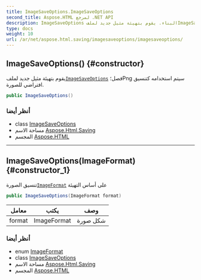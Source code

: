 ```yaml
---
title: ImageSaveOptions.ImageSaveOptions
second_title: Aspose.HTML لمرجع .NET API
description: ImageSaveOptions البناء. يقوم بتهيئة مثيل جديد لملفImageSaveOptions فصلPng سيتم استخدامه كتنسيق افتراضي للصورة.
type: docs
weight: 10
url: /ar/net/aspose.html.saving/imagesaveoptions/imagesaveoptions/
---
```

## ImageSaveOptions() {#constructor}

يقوم بتهيئة مثيل جديد لملف[`ImageSaveOptions`](../) فصل؛Png سيتم استخدامه كتنسيق افتراضي للصورة.

```csharp
public ImageSaveOptions()
```

### أنظر أيضا

* class [ImageSaveOptions](../)
* مساحة الاسم [Aspose.Html.Saving](../../imagesaveoptions/)
* المجسم [Aspose.HTML](../../../)

---

## ImageSaveOptions(ImageFormat) {#constructor_1}

تنسيق الصورة[`ImageFormat`](../../../aspose.html.rendering.image/imageformat/) على أساس التهيئة

```csharp
public ImageSaveOptions(ImageFormat format)
```

| معامل | يكتب | وصف |
| --- | --- | --- |
| format | ImageFormat | شكل صورة |

### أنظر أيضا

* enum [ImageFormat](../../../aspose.html.rendering.image/imageformat/)
* class [ImageSaveOptions](../)
* مساحة الاسم [Aspose.Html.Saving](../../imagesaveoptions/)
* المجسم [Aspose.HTML](../../../)


